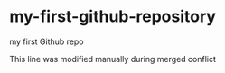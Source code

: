 # my-first-github-repository
my first Github repo

This line was modified manually during merged conflict